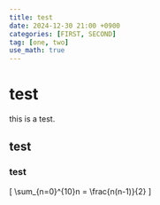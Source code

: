 ```yaml
---
title: test
date: 2024-12-30 21:00 +0900
categories: [FIRST, SECOND]
tag: [one, two]
use_math: true
---
```


# test
this is a test.

## test

### test

\[
\sum_{n=0}^{10}n = \frac{n(n-1)}{2}
\]